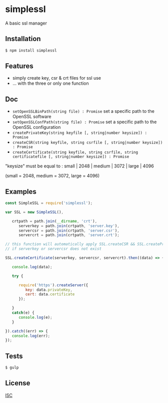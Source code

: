 # simplessl
A basic ssl manager


## Installation

```bash
$ npm install simplessl
```

## Features

   * simply create key, csr & crt files for ssl use
   * ... with the three or only one function

## Doc

   * ``` setOpenSSLBinPath(string file) : Promise ``` set a specific path to the OpenSSL software
   * ``` setOpenSSLConfPath(string file) : Promise ``` set a specific path to the OpenSSL configuration
   * ``` createPrivateKey(string keyfile [, string|number keysize]) : Promise ```
   * ``` createCSR(string keyfile, string csrfile [, string|number keysize]) : Promise ```
   * ``` createCertificate(string keyfile, string csrfile, string certificatefile [, string|number keysize]) : Promise ```

"keysize" must be equal to : small | 2048 | medium | 3072 | large | 4096

(small = 2048, medium = 3072, large = 4096)

## Examples

```js
const SimpleSSL = require('simplessl');

var SSL = new SimpleSSL(),

   crtpath = path.join(__dirname, 'crt'),
      serverkey = path.join(crtpath, 'server.key'),
      servercsr = path.join(crtpath, 'server.csr'),
      servercrt = path.join(crtpath, 'server.crt');

// this function will automatically apply SSL.createCSR && SSL.createPrivateKey functions
// if serverkey or servercsr does not exist

SSL.createCertificate(serverkey, servercsr, servercrt).then((data) => {

   console.log(data);

   try {

      require('https').createServer({
         key: data.privateKey,
         cert: data.certificate
      });

   }
   catch(e) {
      console.log(e);
   }

}).catch((err) => {
   console.log(err);
});
```

## Tests

```bash
$ gulp
```

## License

   [ISC](LICENSE)
